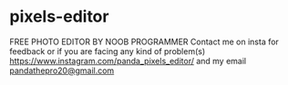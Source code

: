 # pixels-editor
FREE PHOTO EDITOR BY NOOB PROGRAMMER Contact me on insta for feedback or if you are facing any kind of problem(s) https://www.instagram.com/panda_pixels_editor/ and my email pandathepro20@gmail.com 
